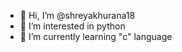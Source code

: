 - 👋 Hi, I’m @shreyakhurana18
- 👀 I’m interested in python
- 🌱 I’m currently learning "c" language
<!---
shreyakhurana18/shreyakhurana18 is a ✨ special ✨ repository because its `README.md` (this file) appears on your GitHub profile.
You can click the Preview link to take a look at your changes.
--->
